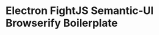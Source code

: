 Electron FightJS Semantic-UI Browserify Boilerplate
===================================================
